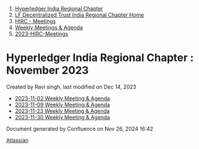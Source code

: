 1. [Hyperledger India Regional Chapter](index.html)
2. [LF Decentralized Trust India Regional Chapter Home](LF-Decentralized-Trust-India-Regional-Chapter-Home_19169282.html)
3. [HIRC - Meetings](HIRC---Meetings_19169350.html)
4. [Weekly Meetings &amp; Agenda](19169352.html)
5. [2023-HIRC-Meetings](2023-HIRC-Meetings_19170487.html)

# Hyperledger India Regional Chapter : November 2023

Created by Ravi singh, last modified on Dec 14, 2023

- [2023-11-02 Weekly Meeting &amp; Agenda](19171384.html)
- [2023-11-09 Weekly Meeting &amp; Agenda](19171391.html)
- [2023-11-23 Weekly Meeting &amp; Agenda](19171398.html)
- [2023-11-30 Weekly Meeting &amp; Agenda](19171406.html)

Document generated by Confluence on Nov 26, 2024 16:42

[Atlassian](http://www.atlassian.com/)
